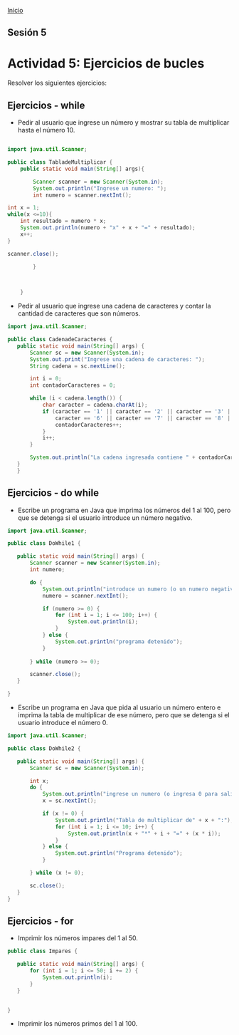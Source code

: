 <!-- No borrar o modificar -->
[Inicio](./index.md)

## Sesión 5 



# Actividad 5: Ejercicios de bucles


Resolver los siguientes ejercicios:

## Ejercicios - while

 - Pedir al usuario que ingrese un número y mostrar su tabla de multiplicar hasta el número 10.

```java

import java.util.Scanner;

public class TabladeMultiplicar {
    public static void main(String[] args){

        Scanner scanner = new Scanner(System.in);
        System.out.println("Ingrese un numero: ");
        int numero = scanner.nextInt();

int x = 1;
while(x <=10){
    int resultado = numero * x;
    System.out.println(numero + "x" + x + "=" + resultado);
    x++;
}

scanner.close();
        
        }



    }
```

 - Pedir al usuario que ingrese una cadena de caracteres y contar la cantidad de caracteres que son números.

 ```java
 import java.util.Scanner;

public class CadenadeCaracteres {
    public static void main(String[] args) {
        Scanner sc = new Scanner(System.in);
        System.out.print("Ingrese una cadena de caracteres: ");
        String cadena = sc.nextLine();

        int i = 0;
        int contadorCaracteres = 0;

        while (i < cadena.length()) {
            char caracter = cadena.charAt(i);
            if (caracter == '1' || caracter == '2' || caracter == '3' || caracter == '4' || caracter == '5' ||
                caracter == '6' || caracter == '7' || caracter == '8' || caracter == '9' || caracter == '0') {
                contadorCaracteres++;
            }
            i++;
        }

        System.out.println("La cadena ingresada contiene " + contadorCaracteres + " numeros.");
    }
    }
 
 ```
## Ejercicios - do while

 - Escribe un programa en Java que imprima los números del 1 al 100, pero que se detenga si el usuario introduce un número negativo.

 ```java
 import java.util.Scanner;

public class DoWhile1 {

    public static void main(String[] args) {
        Scanner scanner = new Scanner(System.in);
        int numero;

        do {
            System.out.println("introduce un numero (o un numero negativo para detenerse): ");
            numero = scanner.nextInt();

            if (numero >= 0) {
                for (int i = 1; i <= 100; i++) {
                    System.out.println(i);
                }
            } else {
                System.out.println("programa detenido");
            }
            
        } while (numero >= 0);

        scanner.close();
    }

}

 
 ```

 - Escribe un programa en Java que pida al usuario un número entero e imprima la tabla de multiplicar de ese número, pero que se detenga si el usuario introduce el número 0.

 ```java
 import java.util.Scanner;

public class DoWhile2 {

    public static void main(String[] args) {
        Scanner sc = new Scanner(System.in);

        int x;
        do {
            System.out.println("ingrese un numero (o ingresa 0 para salir): ");
            x = sc.nextInt();

            if (x != 0) {
                System.out.println("Tabla de multiplicar de" + x + ":");
                for (int i = 1; i <= 10; i++) {
                    System.out.println(x + "*" + i + "=" + (x * i));
                }
            } else {
                System.out.println("Programa detenido");
            }

        } while (x != 0);

        sc.close();
    }
}
 
 ```
## Ejercicios - for


 - Imprimir los números impares del 1 al 50.

 ```java
 public class Impares {

    public static void main(String[] args) {
        for (int i = 1; i <= 50; i += 2) {
            System.out.println(i);
        }
    }

    
}

 
 ```
 - Imprimir los números primos del 1 al 100.

 ```java
 
 
 ```








